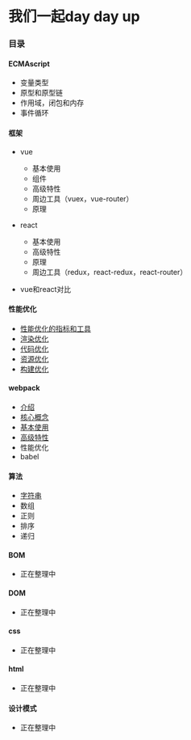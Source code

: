 # 我们一起day day up

### 目录

#### ECMAscript
- 变量类型
- 原型和原型链
- 作用域，闭包和内存
- 事件循环

#### 框架
- vue
    - 基本使用
    - 组件
    - 高级特性
    - 周边工具（vuex，vue-router）
    - 原理
    
- react
    - 基本使用
    - 高级特性
    - 原理
    - 周边工具（redux，react-redux，react-router）
    
- vue和react对比


#### 性能优化

- [性能优化的指标和工具](./性能优化/性能优化的指标和工具.md)
- [渲染优化](./性能优化/渲染优化.md)
- [代码优化](./性能优化/代码优化.md)
- [资源优化](./性能优化/资源优化.md)
- [构建优化](./性能优化/构建优化.md)


#### webpack
- [介绍](./webpack/介绍.md)
- [核心概念](./webpack/核心概念.md)
- [基本使用](./webpack/基本使用.md)
- [高级特性](./webpack/高级特性.md)
- 性能优化
- babel

#### 算法
- [字符串](./算法/字符串.md)
- 数组
- 正则
- 排序
- 递归

#### BOM
- 正在整理中

#### DOM
- 正在整理中

#### css
- 正在整理中

#### html
- 正在整理中

#### 设计模式
- 正在整理中

